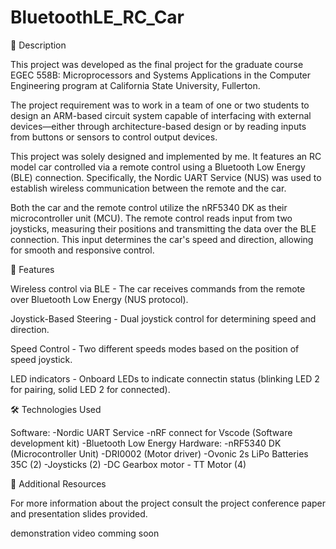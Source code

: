 # BluetoothLE_RC_Car

📌 Description

This project was developed as the final project for the graduate course EGEC 558B: Microprocessors and Systems Applications in the Computer Engineering program at California State University, Fullerton.

The project requirement was to work in a team of one or two students to design an ARM-based circuit system capable of interfacing with external devices—either through architecture-based design or by reading inputs from buttons or sensors to control output devices.

This project was solely designed and implemented by me. It features an RC model car controlled via a remote control using a Bluetooth Low Energy (BLE) connection. Specifically, the Nordic UART Service (NUS) was used to establish wireless communication between the remote and the car.

Both the car and the remote control utilize the nRF5340 DK as their microcontroller unit (MCU). The remote control reads input from two joysticks, measuring their positions and transmitting the data over the BLE connection. This input determines the car's speed and direction, allowing for smooth and responsive control.

🚀 Features

Wireless control via BLE - The car receives commands from the remote over Bluetooth Low Energy (NUS protocol).

Joystick-Based Steering - Dual joystick control for determining speed and direction.

Speed Control - Two different speeds modes based on the position of speed joystick.

LED indicators - Onboard LEDs to indicate connectin status (blinking LED 2 for pairing, solid LED 2 for connected).

🛠️ Technologies Used

Software:
  -Nordic UART Service 
  -nRF connect for Vscode (Software development kit)
  -Bluetooth Low Energy 
Hardware:
  -nRF5340 DK (Microcontroller Unit)
  -DRI0002 (Motor driver)
  -Ovonic 2s LiPo Batteries 35C (2)
  -Joysticks (2)
  -DC Gearbox motor - TT Motor (4)

📄 Additional Resources

For more information about the project consult the project conference paper and presentation slides provided.

demonstration video comming soon
